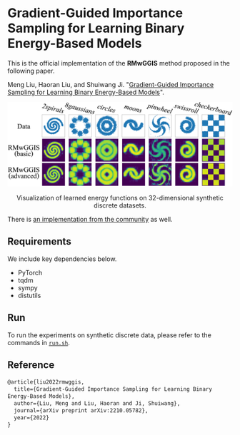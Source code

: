 # Gradient-Guided Importance Sampling for Learning Binary Energy-Based Models

This is the official implementation of the **RMwGGIS** method proposed in the following paper.

Meng Liu, Haoran Liu, and Shuiwang Ji. "[Gradient-Guided Importance Sampling for Learning Binary Energy-Based Models](https://arxiv.org/abs/2210.05782)".

<p align="center">
<img src="https://github.com/divelab/RMwGGIS/blob/main/assets/RMwGGIS.png" width="600" class="center" alt=""/>
    <br/>
</p>
<p align = "center">
Visualization of learned energy functions on 32-dimensional synthetic discrete datasets.
</p>

There is [an implementation from the community](https://github.com/J-zin/RMwGGIS) as well.

## Requirements
We include key dependencies below.
* PyTorch
* tqdm
* sympy
* distutils

## Run
To run the experiments on synthetic discrete data, please refer to the commands in [`run.sh`](https://github.com/divelab/RMwGGIS/blob/main/RMwGGIS/run.sh).

## Reference
```
@article{liu2022rmwggis,
  title={Gradient-Guided Importance Sampling for Learning Binary Energy-Based Models},
  author={Liu, Meng and Liu, Haoran and Ji, Shuiwang},
  journal={arXiv preprint arXiv:2210.05782},
  year={2022}
}
```
